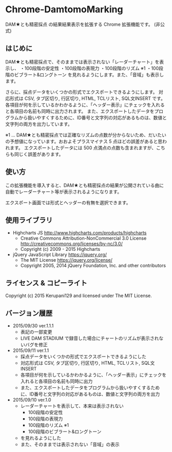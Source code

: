# Chrome-DamtomoMarking
DAM★とも精密採点 の結果結果表示を拡張する Chrome 拡張機能です。 (非公式)

## はじめに
DAM★とも精密採点で、そのままでは表示されない「レーダーチャート」を表示し、
・100段階の安定性
・100段階の表現力
・100段階のリズム ※1
・100段階のビブラート&ロングトーン
を見れるようにします。また、「音域」も表示します。

さらに、採点データをいくつかの形式でエクスポートできるようにします。
対応形式は CSV, タブ区切り, 行区切り, HTML, TCLリスト, SQL文INSERT です。
各項目が何を示しているかわかるように、「ヘッダー表示」にチェックを入れると各項目の名前も同時に出力されます。
また、エクスポートしたデータをプログラムから扱いやすくするために、ID番号と文字列の対応があるものは、数値と文字列の両方を出力しています。

※1 … DAM★とも精密採点では正確なリズムの点数が分からないため、だいたいの予想値になっています。おおよそプラスマイナス 5 点ほどの誤差があると思われます。
エクスポートしたデータには 500 点満点の点数も含まれますが、こちらも同じく誤差があります。

## 使い方
この拡張機能を導入すると、DAM★とも精密採点の結果が公開されている曲に自動でレーダーチャート等が表示されるようになります。

エクスポート画面では形式とヘッダーの有無を選択できます。

## 使用ライブラリ

* Highcharts JS <http://www.highcharts.com/products/highcharts>
  * Creative Commons Attribution-NonCommercial 3.0 License <http://creativecommons.org/licenses/by-nc/3.0/>
  * Copyright (c) 2009 - 2015 Highcharts
* jQuery JavaScript Library <https://jquery.org/>
  * The MIT License <https://jquery.org/license/>
  * Copyright 2005, 2014 jQuery Foundation, Inc. and other contributors

## ライセンス & コピーライト
Copyright (c) 2015 Kerupani129 and licensed under The MIT License.

## バージョン履歴

* 2015/09/30 ver.1.1.1
  * 表記の一部変更
  * LIVE DAM STADIUM で録音した場合にチャートのリズムが表示されないバグを修正
* 2015/09/11 ver.1.1
  * 採点データをいくつかの形式でエクスポートできるようにした
  * 対応形式は CSV, タブ区切り, 行区切り, HTML, TCLリスト, SQL文INSERT
  * 各項目が何を示しているかわかるように、「ヘッダー表示」にチェックを入れると各項目の名前も同時に出力
  * また、エクスポートしたデータをプログラムから扱いやすくするために、ID番号と文字列の対応があるものは、数値と文字列の両方を出力
* 2015/09/10 ver.1.0
  * レーダーチャートを表示して、本来は表示されない
    * 100段階の安定性
    * 100段階の表現力
    * 100段階のリズム ※1
    * 100段階のビブラート&ロングトーン
  * を見れるようにした
  * また、そのままでは表示されない「音域」の表示
